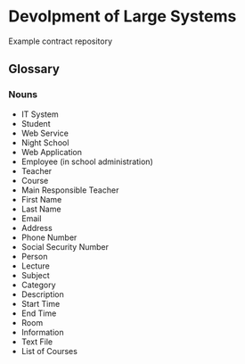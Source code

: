 # Devolpment of Large Systems

Example contract repository

## Glossary

### Nouns

* IT System
* Student
* Web Service
* Night School
* Web Application
* Employee (in school administration)
* Teacher
* Course
* Main Responsible Teacher
* First Name
* Last Name
* Email
* Address
* Phone Number
* Social Security Number
* Person
* Lecture
* Subject
* Category
* Description
* Start Time
* End Time
* Room
* Information
* Text File
* List of Courses
